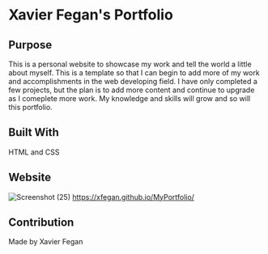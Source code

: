 # Xavier Fegan's Portfolio 

## Purpose
This is a personal website to showcase my work and tell the world a little about myself. This is a template so that I can begin to add more of my work and accomplishments in the web developing field. I have only completed a few projects, but the plan is to add more content and continue to upgrade as I comeplete more work. My knowledge and skills will grow and so will this portfolio. 

## Built With 
HTML and CSS

## Website 
![Screenshot (25)](https://user-images.githubusercontent.com/83932018/120950889-b16ec780-c715-11eb-9244-ae1512bfe3e6.png)
https://xfegan.github.io/MyPortfolio/

## Contribution
Made by Xavier Fegan 
